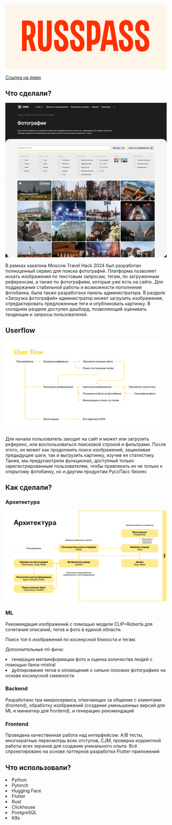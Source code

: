 <a name="readme-top"></a>
<img src="images/russpass.jpg"> 

<a href="http://frontend.0xb1b1.com:81/"> Ссылка на демо</a>


<!-- Что сделали? -->
## Что сделали?

<img src="images/Фотобанк_превью.png">

В рамках хакатона Moscow Travel Hack 2024 был разработан полноценный сервис для поиска фотографий. Платформа позволяет искать изображения по текстовым запросам, тегам, по загруженным референсам, а также по фотографиям, которые уже есть на сайте. Для поддержания стабильной работы и возможности пополнения фотобанка, была также разработана панель администратора. В разделе «Загрузка фотографий» администратор может загрузить изображения, отредактировать предложенные теги и опубликовать картинку. В соседнем разделе доступен дашборд, позволяющий оценивать тенденции и запросы пользователей.


<!-- USERFLOW -->
## Userflow

<img src="images/юзерфлоу.png"> 

Для начала пользователь заходит на сайт и может или загрузить референс, или воспользоваться поисковой строкой и фильтрами. После этого, он может как продолжить поиск изображений, зацикливая предыдущие шаги, так и выгрузить картинку, изучив ее статистику. Также, мы предусмотрели функционал, доступный только зарегистрированным пользователям, чтобы привлекать их не только к открытому фотобанку, но и другим продуктам РуссПасс бизнес


## Как сделали?

### <b>Архитектура</b>
<img src="images/Архитектура.png"> 

### <b>ML</b> 
Рекомендация изображений с помощью модели CLIP+Roberta для сочетания описаний, тегов и фото в единой области.

Поиск топ k изображений по косинусной близости и тегам.

Дополнительные ml-фичи: 

<li>
генерация метаинформации фото и оценка количества людей с помощью llama-mistral
</li>

<li>
дублирование тегов и оповещения о сильно похожих фотографиях на основе косинусной смежности
</li>

### <b>Backend</b>

Разработано три микросервиса, отвечающих за общение с клиентами (frontend), обработку изображений (создание уменьшенных версий для ML и миниатюр для frontend), и генерацию рекомендаций

### <b>Frontend</b>

Проведена качественная работа над интерфейсом. A/B тесты, многократные пересмотры всех отступов, CJM, проверка корректной работы всех экранов для создания уникального опыта.
Всё спроектировано на основе паттернов разработки Flutter-приложений


## Что использовали?

<li>
Python
</li>

<li>
Pytorch
</li>

<li>
Hugging Face
</li>

<li>
Flutter
</li>

<li>
Rust
</li>

<li>
Clickhouse
</li>

<li>
PostgreSQL
</li>

<li>
K8s
</li>
